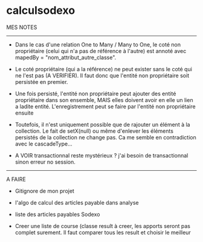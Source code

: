 # calculsodexo

MES NOTES

----------------------------------------------------------------------------------------------------

- Dans le cas d'une relation One to Many / Many to One, le coté non propriétaire (celui qui n'a pas de référence à l'autre) est annoté avec 
mapedBy = "nom_attribut_autre_classe".

- Le coté propriétaire (qui a la référence) ne peut exister sans le coté qui ne l'est pas (A VERIFIER). Il faut donc que l'entité non propriétaire soit persistée en 
premier. 

- Une fois persisté, l'entité non propriétaire peut ajouter des entité propriétaire dans son ensemble, MAIS elles doivent avoir en elle un lien a ladite entité. L'enregistrement peut se faire par l'entité non propriétaire ensuite

- Toutefois, il n'est uniquement possible que de rajouter un élément à la collection. Le fait de setX(null) ou même d'enlever les éléments persistés de la collection ne change pas. Ca me semble en contradiction avec le cascadeType...

- A VOIR transactionnal reste mystérieux ? j'ai besoin de transactionnal sinon erreur no session. 

----------------------------------------------------------------------------------------------------

A FAIRE 

- Gitignore de mon projet 

- l'algo de calcul des articles payable dans analyse 

- liste des articles payables Sodexo

- Creer une liste de course (classe result à creer, les apports seront pas complet surement. Il faut comparer tous les result et choisir le meilleur